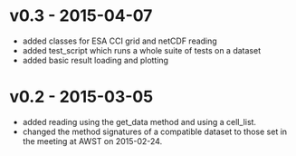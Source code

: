 # v0.3 - 2015-04-07

- added classes for ESA CCI grid and netCDF reading
- added test_script which runs a whole suite of tests on a dataset
- added basic result loading and plotting

# v0.2 - 2015-03-05 #

- added reading using the get_data method and using a cell_list.
- changed the method signatures of a compatible dataset to those set in the
  meeting at AWST on 2015-02-24.
